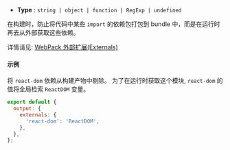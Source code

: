 - **Type** : `string | object | function | RegExp | undefined`

在构建时，防止将代码中某些 `import` 的依赖包打包到 bundle 中，而是在运行时再去从外部获取这些依赖。

详情请见: [WebPack 外部扩展(Externals)](https://webpack.docschina.org/configuration/externals/)

#### 示例

将 `react-dom` 依赖从构建产物中剔除。
为了在运行时获取这个模块, `react-dom` 的值将全局检索 `ReactDOM` 变量。

```js
export default {
  output: {
    externals: {
      'react-dom': 'ReactDOM',
    },
  },
};
```
